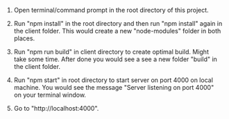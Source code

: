 1. Open terminal/command prompt in the root directory of this project. 

2. Run "npm install" in the root directory and then run "npm install" again in the client folder. This would create a new "node-modules" folder in both places. 

2. Run "npm run build" in client directory to create optimal build. Might take some time. After done you would see a see a new folder "build" in the client folder. 

3. Run "npm start" in root directory to start server on port 4000 on local machine. You would see the message "Server listening on port 4000" on your terminal window. 

4. Go to "http://localhost:4000". 